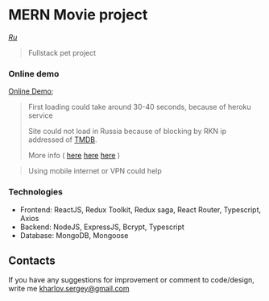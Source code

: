 # MERN Movie project

*[Ru](README.md)*

> Fullstack pet project

### Online demo
[Online Demo](https://l1nks-movie.herokuapp.com/);
> First loading could take around 30-40 seconds, because of heroku service
>
> 
> Site could not load in Russia because of blocking by RKN ip addressed of [TMDB](https://www.themoviedb.org/).
>
>More info (
>[here](https://www.themoviedb.org/talk/603ab02e19ab59004e38d689)
>[here](https://www.themoviedb.org/talk/6036ee9d4fd141003eae8534)
>[here](https://www.themoviedb.org/talk/603ac148a2e6020056f42d16)
>)

> Using mobile internet or VPN could help

### Technologies
* Frontend: ReactJS, Redux Toolkit, Redux saga, React Router, Typescript, Axios
* Backend: NodeJS, ExpressJS, Bcrypt, Typescript
* Database: MongoDB, Mongoose

## Contacts
If you have any suggestions for improvement or comment to code/design, write me [kharlov.sergey@gmail.com](mailto:kharlov.sergey@gmail.com)

